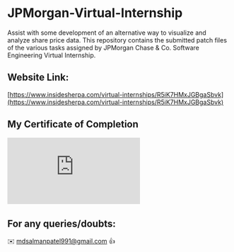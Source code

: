 # JPMorgan-Virtual-Internship
Assist with some development of an alternative way to visualize and analyze share price data. This repository contains the submitted patch files of the various tasks assigned by JPMorgan Chase &amp; Co. Software Engineering Virtual Internship.

## Website Link:

[https://www.insidesherpa.com/virtual-internships/R5iK7HMxJGBgaSbvk](https://www.insidesherpa.com/virtual-internships/R5iK7HMxJGBgaSbvk)

## My Certificate of Completion 

![](https://github.com/mdsalman991/JPMorgan-Virtual-Internship/blob/e67c3134b4f0e037efd68b66e3d74beb13d46e53/JPMorganChase.pdf)

## For any queries/doubts:

:envelope: mdsalmanpatel991@gmail.com :thumbsup:
